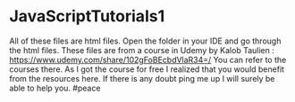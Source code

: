 # JavaScriptTutorials1
All of these files are html files.
Open the folder in your IDE and go through the html files.
These files are from a course in Udemy by Kalob Taulien : https://www.udemy.com/share/102gFoBEcbdVlaR34=/
You can refer to the courses there.
As I got the course for free I realized that you would benefit from the resources here.
If there is any doubt ping me up I will surely be able to help you.
#peace
